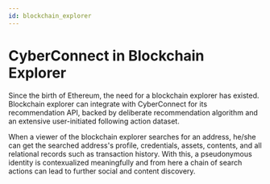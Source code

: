 ```yaml
---
id: blockchain_explorer
---
```


# CyberConnect in Blockchain Explorer

Since the birth of Ethereum, the need for a blockchain explorer has existed. Blockchain explorer can integrate with CyberConnect for its recommendation API, backed by deliberate recommendation algorithm and an extensive user-initiated following action dataset. 

When a viewer of the blockchain explorer searches for an address, he/she can get the searched address's profile, credentials, assets, contents, and all relational records such as transaction history. With this, a pseudonymous identity is contexualized meaningfully and from here a chain of search actions can lead to further social and content discovery.
